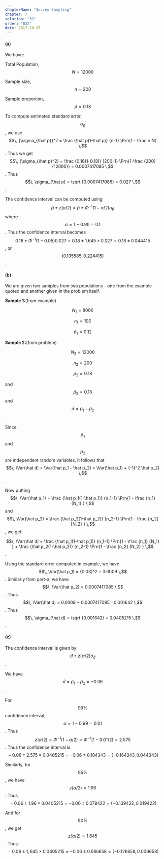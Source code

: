 ```yaml
---
chapterName: "Survey Sampling"
chapter: 7
solution: "32"
order: "032"
date: 2017-10-25 
---
```


#### (a) ####

We have:

Total Population, $$\, N=12000 \,$$

Sample size, $$\, n=200 \,$$

Sample proportion, $$\, \hat p = 0.18 \,$$

To compute estimated standard error, $$\, \sigma_{\hat p} \,$$, we use $$\, {\sigma_{\hat p}}^2 = \frac {\hat p(1-\hat p)} {n-1} \Prn{1 - \frac n N} \,$$. Thus we get $$\, {\sigma_{\hat p}^2} = \frac {0.18(1-0.18)} {200-1} \Prn{1-\frac {200} {12000}} = 0.0007417085 \,$$. Thus $$\, \sigma_{\hat p} = \sqrt {0.0007417085} = 0.027 \,$$.

The confidence interval can be computed using $$\, \hat p \pm z(\alpha/2) = \hat p \pm \Phi^{-1}(1-\alpha/2)\sigma_{\hat p} \,$$ where $$\, \alpha = 1-0.90 = 0.1 \,$$. Thus the confidence interval becomes $$\, 0.18 \pm \Phi^{-1}(1-0.05) 0.027 = 0.18 \pm 1.645 \times 0.027 = 0.18 \pm 0.044415 \,$$, or $$\, (0.135585,0.224415) \,$$.

#### (b) ####

We are given two samples from two populations - one from the example quoted and another given in the problem itself.

**Sample 1:**(from example)

$$\, N_1 = 8000 \,$$

$$\, n_1 = 100 \,$$

$$\, \hat p_1 = 0.12 \,$$ 

**Sample 2:**(from problem)

$$\, N_2 = 12000 \,$$

$$\, n_2 = 200 \,$$

$$\, \hat p_2 = 0.18 \,$$ 



and $$\, \hat p_2 = 0.18 \,$$ and $$\, \hat d = \hat p_1 - \hat p_2 \,$$.

Since $$\, \hat p_1 \,$$ and $$\, \hat p_2 \,$$ are independent random variables, it follows that $$\, \Var(\hat d) = \Var(\hat p_1 - \hat p_2) = \Var(\hat p_1) + {-1}^2 \hat p_2) \,$$.

Now putting $$\, \Var(\hat p_1) = \frac {\hat p_1(1-\hat p_1)} {n_1-1} \Prn{1 - \frac {n_1} {N_1} } \,$$ and $$\, \Var(\hat p_2) = \frac {\hat p_2(1-\hat p_2)} {n_2-1} \Prn{1 - \frac {n_2} {N_2} } \,$$, we get:

$$\, \Var(\hat d) = \frac {\hat p_1(1-\hat p_1)} {n_1-1} \Prn{1 - \frac {n_1} {N_1} } + \frac {\hat p_2(1-\hat p_2)} {n_2-1} \Prn{1 - \frac {n_2} {N_2} } \,$$.

Using the standard error computed in example, we have $$\, \Var(\hat p_1) = {0.03}^2 = 0.0009 \,$$. Similarly from part-a, we have $$\, \Var(\hat p_2) = 0.0007417085 \,$$. Thus $$\, \Var(\hat d) = 0.0009 + 0.0007417085 =0.001642 \,$$. Thus $$\, \sigma_{\hat d} = \sqrt {0.001642} = 0.0405215 \,$$.

#### (c) ####

The confidence interval is given by $$\, \hat d \pm z(\alpha/2) \sigma_{\hat d} \,$$.

We have $$\, \hat d = \hat p_1 - \hat p_2 = -0.06 \,$$.

For $$\, 99\% \,$$ confidence interval, $$\, \alpha = 1-0.99 = 0.01 \,$$. Thus $$\, z(\alpha/2) = \Phi^{-1}(1-\alpha/2) = \Phi^{-1}(1-0.01/2) = 2.575 \,$$.
Thus the confidence interval is $$\, -0.06 \pm 2.575 \times 0.0405215 = -0.06 \pm 0.104343 = ( -0.164343, 0.044343) \,$$

Similarly, for $$\, 95\% \,$$, we have $$\, z(\alpha/2) = 1.96 \,$$. Thus $$\, -0.06 \pm 1.96 \times 0.0405215 = -0.06 \pm 0.079422 = (-0.139422,0.019422) \,$$


And for $$\, 90\% \,$$, we get $$\, z(\alpha/2) = 1.645 \,$$. Thus $$\, -0.06 \pm 1,645 \times 0.0405215 = -0.06 \pm 0.066658 = (-0.126658, 0.006658) \,$$

